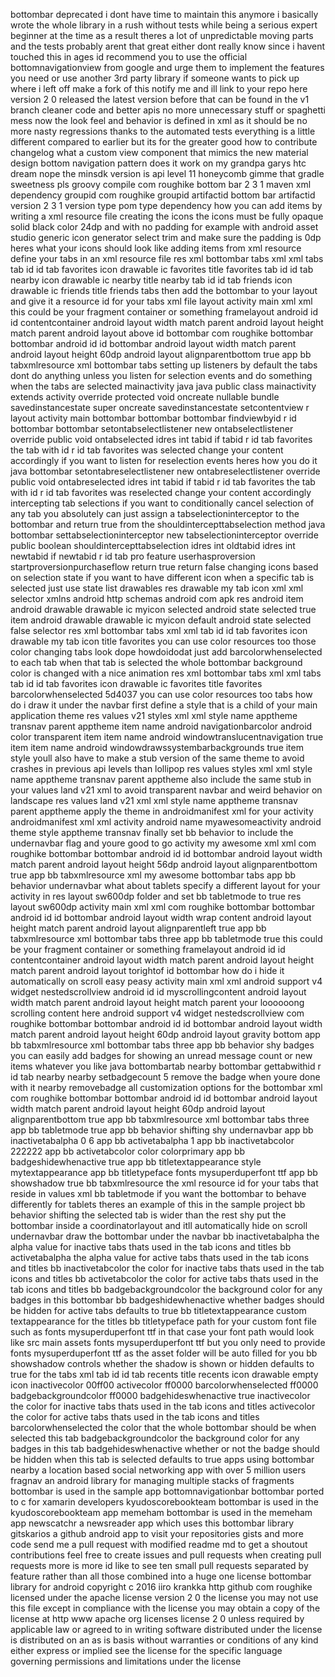 bottombar deprecated i dont have time to maintain this anymore i basically wrote the whole library in a rush without tests while being a serious expert beginner at the time as a result theres a lot of unpredictable moving parts and the tests probably arent that great either dont really know since i havent touched this in ages id recommend you to use the official bottomnavigationview from google and urge them to implement the features you need or use another 3rd party library if someone wants to pick up where i left off make a fork of this notify me and ill link to your repo here version 2 0 released the latest version before that can be found in the v1 branch cleaner code and better apis no more unnecessary stuff or spaghetti mess now the look feel and behavior is defined in xml as it should be no more nasty regressions thanks to the automated tests everything is a little different compared to earlier but its for the greater good how to contribute changelog what a custom view component that mimics the new material design bottom navigation pattern does it work on my grandpa garys htc dream nope the minsdk version is api level 11 honeycomb gimme that gradle sweetness pls groovy compile com roughike bottom bar 2 3 1 maven xml dependency groupid com roughike groupid artifactid bottom bar artifactid version 2 3 1 version type pom type dependency how you can add items by writing a xml resource file creating the icons the icons must be fully opaque solid black color 24dp and with no padding for example with android asset studio generic icon generator select trim and make sure the padding is 0dp heres what your icons should look like adding items from xml resource define your tabs in an xml resource file res xml bottombar tabs xml xml tabs tab id id tab favorites icon drawable ic favorites title favorites tab id id tab nearby icon drawable ic nearby title nearby tab id id tab friends icon drawable ic friends title friends tabs then add the bottombar to your layout and give it a resource id for your tabs xml file layout activity main xml xml this could be your fragment container or something framelayout android id id contentcontainer android layout width match parent android layout height match parent android layout above id bottombar com roughike bottombar bottombar android id id bottombar android layout width match parent android layout height 60dp android layout alignparentbottom true app bb tabxmlresource xml bottombar tabs setting up listeners by default the tabs dont do anything unless you listen for selection events and do something when the tabs are selected mainactivity java java public class mainactivity extends activity override protected void oncreate nullable bundle savedinstancestate super oncreate savedinstancestate setcontentview r layout activity main bottombar bottombar bottombar findviewbyid r id bottombar bottombar setontabselectlistener new ontabselectlistener override public void ontabselected idres int tabid if tabid r id tab favorites the tab with id r id tab favorites was selected change your content accordingly if you want to listen for reselection events heres how you do it java bottombar setontabreselectlistener new ontabreselectlistener override public void ontabreselected idres int tabid if tabid r id tab favorites the tab with id r id tab favorites was reselected change your content accordingly intercepting tab selections if you want to conditionally cancel selection of any tab you absolutely can just assign a tabselectioninterceptor to the bottombar and return true from the shouldintercepttabselection method java bottombar settabselectioninterceptor new tabselectioninterceptor override public boolean shouldintercepttabselection idres int oldtabid idres int newtabid if newtabid r id tab pro feature userhasproversion startproversionpurchaseflow return true return false changing icons based on selection state if you want to have different icon when a specific tab is selected just use state list drawables res drawable my tab icon xml xml selector xmlns android http schemas android com apk res android item android drawable drawable ic myicon selected android state selected true item android drawable drawable ic myicon default android state selected false selector res xml bottombar tabs xml xml tab id id tab favorites icon drawable my tab icon title favorites you can use color resources too those color changing tabs look dope howdoidodat just add barcolorwhenselected to each tab when that tab is selected the whole bottombar background color is changed with a nice animation res xml bottombar tabs xml xml tabs tab id id tab favorites icon drawable ic favorites title favorites barcolorwhenselected 5d4037 you can use color resources too tabs how do i draw it under the navbar first define a style that is a child of your main application theme res values v21 styles xml xml style name apptheme transnav parent apptheme item name android navigationbarcolor android color transparent item item name android windowtranslucentnavigation true item item name android windowdrawssystembarbackgrounds true item style youll also have to make a stub version of the same theme to avoid crashes in previous api levels than lollipop res values styles xml xml style name apptheme transnav parent apptheme also include the same stub in your values land v21 xml to avoid transparent navbar and weird behavior on landscape res values land v21 xml xml style name apptheme transnav parent apptheme apply the theme in androidmanifest xml for your activity androidmanifest xml xml activity android name myawesomeactivity android theme style apptheme transnav finally set bb behavior to include the undernavbar flag and youre good to go activity my awesome xml xml com roughike bottombar bottombar android id id bottombar android layout width match parent android layout height 56dp android layout alignparentbottom true app bb tabxmlresource xml my awesome bottombar tabs app bb behavior undernavbar what about tablets specify a different layout for your activity in res layout sw600dp folder and set bb tabletmode to true res layout sw600dp activity main xml xml com roughike bottombar bottombar android id id bottombar android layout width wrap content android layout height match parent android layout alignparentleft true app bb tabxmlresource xml bottombar tabs three app bb tabletmode true this could be your fragment container or something framelayout android id id contentcontainer android layout width match parent android layout height match parent android layout torightof id bottombar how do i hide it automatically on scroll easy peasy activity main xml xml android support v4 widget nestedscrollview android id id myscrollingcontent android layout width match parent android layout height match parent your loooooong scrolling content here android support v4 widget nestedscrollview com roughike bottombar bottombar android id id bottombar android layout width match parent android layout height 60dp android layout gravity bottom app bb tabxmlresource xml bottombar tabs three app bb behavior shy badges you can easily add badges for showing an unread message count or new items whatever you like java bottombartab nearby bottombar gettabwithid r id tab nearby nearby setbadgecount 5 remove the badge when youre done with it nearby removebadge all customization options for the bottombar xml com roughike bottombar bottombar android id id bottombar android layout width match parent android layout height 60dp android layout alignparentbottom true app bb tabxmlresource xml bottombar tabs three app bb tabletmode true app bb behavior shifting shy undernavbar app bb inactivetabalpha 0 6 app bb activetabalpha 1 app bb inactivetabcolor 222222 app bb activetabcolor color colorprimary app bb badgeshidewhenactive true app bb titletextappearance style mytextappearance app bb titletypeface fonts mysuperduperfont ttf app bb showshadow true bb tabxmlresource the xml resource id for your tabs that reside in values xml bb tabletmode if you want the bottombar to behave differently for tablets theres an example of this in the sample project bb behavior shifting the selected tab is wider than the rest shy put the bottombar inside a coordinatorlayout and itll automatically hide on scroll undernavbar draw the bottombar under the navbar bb inactivetabalpha the alpha value for inactive tabs thats used in the tab icons and titles bb activetabalpha the alpha value for active tabs thats used in the tab icons and titles bb inactivetabcolor the color for inactive tabs thats used in the tab icons and titles bb activetabcolor the color for active tabs thats used in the tab icons and titles bb badgebackgroundcolor the background color for any badges in this bottombar bb badgeshidewhenactive whether badges should be hidden for active tabs defaults to true bb titletextappearance custom textappearance for the titles bb titletypeface path for your custom font file such as fonts mysuperduperfont ttf in that case your font path would look like src main assets fonts mysuperduperfont ttf but you only need to provide fonts mysuperduperfont ttf as the asset folder will be auto filled for you bb showshadow controls whether the shadow is shown or hidden defaults to true for the tabs xml tab id id tab recents title recents icon drawable empty icon inactivecolor 00ff00 activecolor ff0000 barcolorwhenselected ff0000 badgebackgroundcolor ff0000 badgehideswhenactive true inactivecolor the color for inactive tabs thats used in the tab icons and titles activecolor the color for active tabs thats used in the tab icons and titles barcolorwhenselected the color that the whole bottombar should be when selected this tab badgebackgroundcolor the background color for any badges in this tab badgehideswhenactive whether or not the badge should be hidden when this tab is selected defaults to true apps using bottombar nearby a location based social networking app with over 5 million users fragnav an android library for managing multiple stacks of fragments bottombar is used in the sample app bottomnavigationbar bottombar ported to c for xamarin developers kyudoscorebookteam bottombar is used in the kyudoscorebookteam app memeham bottombar is used in the memeham app newscatchr a newsreader app which uses this bottombar library gitskarios a github android app to visit your repositories gists and more code send me a pull request with modified readme md to get a shoutout contributions feel free to create issues and pull requests when creating pull requests more is more id like to see ten small pull requests separated by feature rather than all those combined into a huge one license bottombar library for android copyright c 2016 iiro krankka http github com roughike licensed under the apache license version 2 0 the license you may not use this file except in compliance with the license you may obtain a copy of the license at http www apache org licenses license 2 0 unless required by applicable law or agreed to in writing software distributed under the license is distributed on an as is basis without warranties or conditions of any kind either express or implied see the license for the specific language governing permissions and limitations under the license
